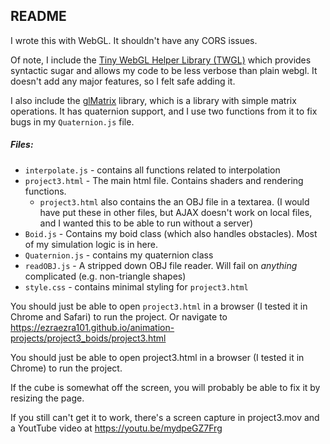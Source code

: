 ## README

I wrote this with WebGL. It shouldn't have any CORS issues.

Of note, I include the [Tiny WebGL Helper Library (TWGL)](https://twgljs.org/) which provides syntactic sugar and allows my code to be less verbose than plain webgl. It doesn't add any major features, so I felt safe adding it.

I also include the [glMatrix](http://glmatrix.net/) library, which is a library with simple matrix operations. It has quaternion support, and I use two functions from it to fix bugs in my `Quaternion.js` file.

##### Files:
- `interpolate.js` - contains all functions related to interpolation
- `project3.html` - The main html file. Contains shaders and rendering functions.
  - `project3.html` also contains the an OBJ file in a textarea. (I would have put these in other files, but AJAX doesn't work on local files, and I wanted this to be able to run without a server)
- `Boid.js` - Contains my boid class (which also handles obstacles). Most of my simulation logic is in here.
- `Quaternion.js` - contains my quaternion class
- `readOBJ.js` - A stripped down OBJ file reader. Will fail on *anything* complicated (e.g. non-triangle shapes)
- `style.css` - contains minimal styling for `project3.html`

You should just be able to open `project3.html` in a browser (I tested it in Chrome and Safari) to run the project. Or navigate to https://ezraezra101.github.io/animation-projects/project3_boids/project3.html

You should just be able to open project3.html in a browser (I tested it in Chrome) to run the project. 

If the cube is somewhat off the screen, you will probably be able to fix it by resizing the page.

If you still can't get it to work, there's a screen capture in project3.mov and a YoutTube video at https://youtu.be/mydpeGZ7Frg

